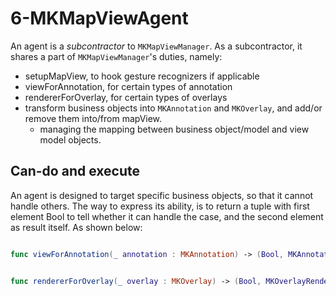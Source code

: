 # 6-MKMapViewAgent

An agent is a *subcontractor* to `MKMapViewManager`. As a subcontractor, it shares a part of `MKMapViewManager`'s duties, namely:


* setupMapView, to hook gesture recognizers if applicable
* viewForAnnotation, for certain types of annotation
* rendererForOverlay, for certain types of overlays
* transform business objects into `MKAnnotation` and `MKOverlay`, and add/or remove them into/from mapView.
  * managing the mapping between business object/model and view model objects.

## Can-do and execute

An agent is designed to target specific business objects, so that it cannot handle others. The way to express its ability, is to return a tuple with first element Bool to tell whether it can handle the case, and the second element as result itself. As shown below:

```swift

func viewForAnnotation(_ annotation : MKAnnotation) -> (Bool, MKAnnotationView?)


func rendererForOverlay(_ overlay : MKOverlay) -> (Bool, MKOverlayRenderer?)

```
